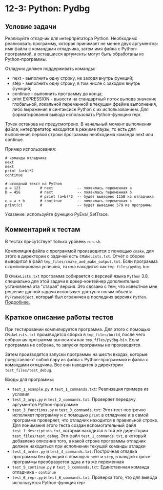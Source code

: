 # 12-3: Python: Pydbg

## Условие задачи

Реализуйте отладчик для интерпретатора Python. Необходимо реализовать программу, которая принимает
не менее двух аргументов: имя файла с командами отладчика, затем имя файла c Python-программой, а
оставшиеся аргументы могут быть обработаны из Python-программы.

Отладчик должен поддерживать команды:
- next - выполнить одну строку, не заходя внутрь функций;
- step - выполнить одну строку, в том числе с заходом внутрь функций;
- continue - выполнить программу до конца;
- print EXPRESSION - вывести на стандартный поток выпода значение глобальной, локальной переменной
в текущем фрейме выполнения, либо выражения в синтаксисе Python с их использованием. Для
форматирования вывода использовать Python-функцию repr.

Точек останова не предусмотрено. В начальный момент выполнения файла, интерпретатор находится в
режиме паузы, то есть для выполнения первой строки программы необходима команда next или continue.

Пример использования:
```
# команды отладчика
next
next
print (a+b)*2
continue

# исходный текст на Python
a = 123         # next           -- появилась переменная a
b = 456         # next           -- появилась переменная b
                # print (a+b)*2  -- будет выведено 1158 из отладчика
c = a + b       # continue       -- появилась переменная c
print(c)        #                -- будет выведено 579 из программы
```

Указание: используйте функцию PyEval\_SetTrace.

## Комментарий к тестам

В тестах присутствует только уровень `run.sh`.

Компиляция файла с программой производится с помощью `cmake`,
для этого в директории с задачей есть `CMakeLists.txt`.
Отчёт о сборке выводится в файл `tmp_files/cmake_and_make_output.txt`.
Если программа скомпилирована успешно, то она находится как `tmp_files/pydbg-bin`.

В `CMakeLists.txt` программа собирается с версией языка `Python` 3.8,
специально для этой задачи в докер-контейнер дополнительно установлена эта "старая" версия.
Это связано с тем, что известное мне решение данной задачи использует доступ к полям
объекта `PyFrameObject`, который был ограничен в последних версиях `Python`.
[Подробнее.](https://docs.python.org/3/c-api/frame.html)

## Краткое описание работы тестов

При тестировании компилируется программа.
Для этого с помощью `CMakeLists.txt` производится сборка в `tmp_files/build`,
после чего собранная программа выносится как `tmp_files/pydbg-bin`.
Если программа не собрана, то запуски программы не производятся.

Затем производятся запуски программы на шести входах, которые представляют собой
пару из файла c Python-программой и файла с командами отладчика.
Все они находятся в директории `test_files/test_debug`.

Входы для программы:
- `test_1_example.py` и `test_1_commands.txt`:
Реализация примера из условия
- `test_2_args.py` и `test_2_commands.txt`:
Проверяет передачу аргументов Python-программе
- `test_3_functions.py` и `test_3_commands.txt`:
Этот тест построчно исполняет программу и с помощью `print` в отладчике и в самой программе
проверяет, что отладчик находится в правильной строке.
Для понимания этого теста создан вспомогательный файл `test_1_description.txt`,
который находится в той же директории `test_files/test_debug`.
Это файл `test_1_commands.txt`, в который добавлено описание того, в какой строке программы
отладчик должен находиться при исполнении текущей команды отладки
- `test_4_order.py` и `test_4_commands.txt`:
Построчная отладка программы без функций с помощью `next` и `step`,
в каждой строке программы преобразуется одна и та же переменная
- `test_5_continue.py` и `test_5_commands.txt`:
Единственная команда отладчика - `continue`
- `test_6_repr.py` и `test_6_commands.txt`:
Проверка того, что для вывода используется Python-функция repr
